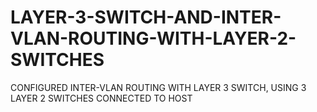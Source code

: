 # LAYER-3-SWITCH-AND-INTER-VLAN-ROUTING-WITH-LAYER-2-SWITCHES
CONFIGURED INTER-VLAN ROUTING WITH LAYER 3 SWITCH, USING 3 LAYER 2 SWITCHES CONNECTED TO HOST
